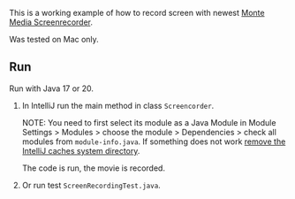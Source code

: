 This is a working example of how to record screen with newest [Monte Media Screenrecorder](https://github.com/wrandelshofer/MonteMedia/tree/main/org.monte.demo.screenrecorder).

Was tested on Mac only. 

Run
---

Run with Java 17 or 20. 

1. In IntelliJ run the main method in class `Screencorder`. 

   NOTE: You need to first select its module as a Java Module in Module Settings > Modules > choose the module > Dependencies > check all modules from `module-info.java`. If something does not work [remove the IntelliJ caches system directory](https://www.jetbrains.com/help/idea/directories-used-by-the-ide-to-store-settings-caches-plugins-and-logs.html#system-directory).

   The code is run, the movie is recorded. 

2. Or run test `ScreenRecordingTest.java`. 
